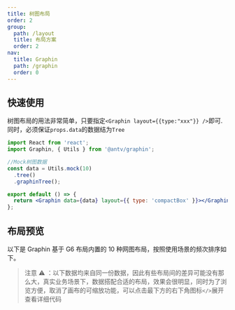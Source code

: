```yaml
---
title: 树图布局
order: 2
group:
  path: /layout
  title: 布局方案
  order: 2
nav:
  title: Graphin
  path: /graphin
  order: 0
---
```


## 快速使用

树图布局的用法非常简单，只要指定`<Graphin layout={{type:"xxx"}} />`即可.同时，必须保证`props.data`的数据结为`Tree`

```jsx | pure
import React from 'react';
import Graphin, { Utils } from '@antv/graphin';

//Mock树图数据
const data = Utils.mock(10)
  .tree()
  .graphinTree();

export default () => {
  return <Graphin data={data} layout={{ type: 'compactBox' }}></Graphin>;
};
```

## 布局预览

以下是 Graphin 基于 G6 布局内置的 10 种网图布局，按照使用场景的频次排序如下。

> 注意 ⚠️ ：以下数据均来自同一份数据，因此有些布局间的差异可能没有那么大，真实业务场景下，数据搭配合适的布局，效果会很明显，同时为了浏览方便，取消了画布的可缩放功能，可以点击最下方的右下角图标`</>`展开查看详细代码

<code src='./index.tsx'>
